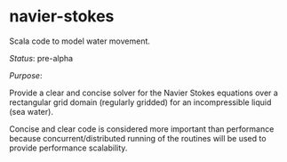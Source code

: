 navier-stokes
=============

Scala code to model water movement.

*Status*: pre-alpha

*Purpose*: 

Provide a clear and concise solver for the Navier Stokes equations over a rectangular grid domain (regularly gridded) for an incompressible liquid (sea water). 

Concise and clear code is considered more important than performance because concurrent/distributed running of the routines will be used to provide performance scalability.


